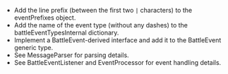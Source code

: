 * Add the line prefix (between the first two `|` characters) to the
  eventPrefixes object.
* Add the name of the event type (without any dashes) to the
  battleEventTypesInternal dictionary.
* Implement a BattleEvent-derived interface and add it to the BattleEvent
  generic type.
* See MessageParser for parsing details.
* See BattleEventListener and EventProcessor for event handling details.
